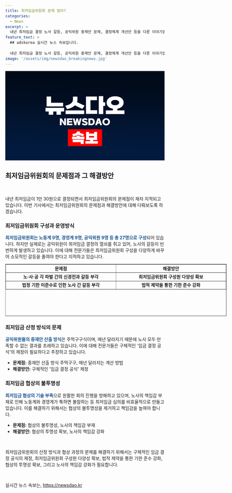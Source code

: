 ```yaml
---
title: 최저임금위원회 문제 많아?
categories:
  - News
excerpt: >
  내년 최저임금 결정 노사 갈등, 공익위원 중재안 문제, 결정체계 개선안 등을 다룬 이야기입니다. 지난 12일 최저임금위원회에서 노사 간 합의 없이 최저임금이 1만 30원으로 결정되었는데, 이는 매년 지적받는 최저임금위원회의 문제를 노출시키고 있습니다. 공익위원의 결정력, 최저임금 결정 방식, 노사 간 의견 차이 등으로 최저임금 심의가 비효율적으로 진행되고 있습니다. 이에 대한 전문가들의 제시안과 정부의 개편안도 소개되었는데, 이를 통해 사회적 갈등을 최소화하는 방안이 필요하다는 메시지가 전해지고 있습니다.
feature_text: >
  ## adskorea 실시간 뉴스 속보입니다.

  내년 최저임금 결정 노사 갈등, 공익위원 중재안 문제, 결정체계 개선안 등을 다룬 이야기입니다. 지난 12일 최저임금위원회에서 노사 간 합의 없이 최저임금이 1만 30원으로 결정되었는데, 이는 매년 지적받는 최저임금위원회의 문제를 노출시키고 있습니다. 공익위원의 결정력, 최저임금 결정 방식, 노사 간 의견 차이 등으로 최저임금 심의가 비효율적으로 진행되고 있습니다. 이에 대한 전문가들의 제시안과 정부의 개편안도 소개되었는데, 이를 통해 사회적 갈등을 최소화하는 방안이 필요하다는 메시지가 전해지고 있습니다.
image: '/assets/img/newsdao_breakingnews.jpg'
---
```


<p><img src="/assets/img/newsdao_breakingnews.jpg" alt="adskorea 속보" /></p>

<h2 data-ke-size="size26">최저임금위원회의 문제점과 그 해결방안</h2>

<p data-ke-size="size16">&nbsp;</p>

<p data-ke-size="size16">내년 최저임금이 1만 30원으로 결정되면서 최저임금위원회의 문제점이 재차 지적되고 있습니다. 이번 기사에서는 최저임금위원회의 문제점과 해결방안에 대해 다뤄보도록 하겠습니다.</p>

<h3 data-ke-size="size24">최저임금위원회 구성과 운영방식</h3>

<p data-ke-size="size16"><b><span style="color: #1a5490;">최저임금위원회는 노동계 9명, 경영계 9명, 공익위원 9명 등 총 27명으로 구성</span></b>되어 있습니다. 하지만 실제로는 공익위원이 최저임금 결정의 열쇠를 쥐고 있어, 노사의 갈등이 빈번하게 발생하고 있습니다. 이에 대해 전문가들은 최저임금위원회 구성을 다양하게 바꾸어 소모적인 갈등을 줄여야 한다고 지적하고 있습니다.</p>

<table style="width: 700px; height: 165px;" border="1">
<tbody>
<tr>
<td style="text-align: center; width: 350px; height: 17px;"><b>문제점</b></td>
<td style="text-align: center; width: 350px; height: 17px;"><b>해결방안</b></td>
</tr>
<tr>
<td style="text-align: center; height: 17px;"><b>노·사·공 각 파벌 간의 신경전과 갈등 부각</b></td>
<td style="text-align: center; height: 17px;"><b>최저임금위원회 구성원 다양성 확보</b></td>
</tr>
<tr>
<td style="text-align: center; height: 17px;"><b>법정 기한 미준수로 인한 노사 간 갈등 부각</b></td>
<td style="text-align: center; height: 17px;"><b>법적 제약을 통한 기한 준수 강화</b></td>
</tr>
</tbody>
</table>

<h3 data-ke-size="size24">최저임금 산정 방식의 문제</h3>

<p data-ke-size="size16"><b><span style="color: #1a5490;">공익위원들의 중재안 산출 방식</span></b>은 주먹구구식이며, 매년 달라지기 때문에 노사 모두 만족할 수 없는 결과를 초래하고 있습니다. 이에 대해 전문가들은 구체적인 '임금 결정 공식'의 제정이 필요하다고 주장하고 있습니다.</p>

<ul>
<li><b>문제점:</b> 중재안 산출 방식 주먹구구, 매년 달라지는 계산 방법</li>
<li><b>해결방안:</b> 구체적인 '임금 결정 공식' 제정</li>
</ul>

<h3 data-ke-size="size24">최저임금 협상의 불투명성</h3>

<p data-ke-size="size16"><b><span style="color: #1a5490;">최저임금 협상의 기술 부족</span></b>으로 원활한 회의 진행을 방해하고 있으며, 노사의 책임감 부재로 인해 노동계와 경영계가 툭하면 불참하는 등 최저임금 심의를 비효율적으로 만들고 있습니다. 이를 해결하기 위해서는 협상의 불투명성을 제거하고 책임감을 높여야 합니다.</p>

<ul>
<li><b>문제점:</b> 협상의 불투명성, 노사의 책임감 부재</li>
<li><b>해결방안:</b> 협상의 투명성 확보, 노사의 책임감 강화</li>
</ul>

<p data-ke-size="size16">&nbsp;</p>

<p data-ke-size="size16">최저임금위원회의 산정 방식과 협상 과정의 문제를 해결하기 위해서는 구체적인 임금 결정 공식의 제정, 최저임금위원회 구성원 다양성 확보, 법적 제약을 통한 기한 준수 강화, 협상의 투명성 확보, 그리고 노사의 책임감 강화가 필요합니다.</p>

<p data-ke-size="size16">&nbsp;</p>
실시간 뉴스 속보는, <a href="https://newsdao.kr" rel="dofollow">https://newsdao.kr</a>


